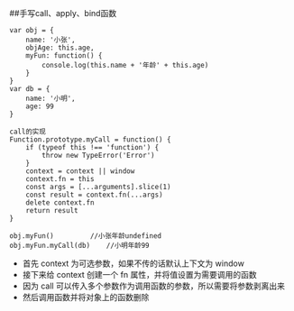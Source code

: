 ##手写call、apply、bind函数
```
var obj = {
    name: '小张',
    objAge: this.age,
    myFun: function() {
        console.log(this.name + '年龄' + this.age)
    }
}
var db = {
    name: '小明',
    age: 99
}
```
```
call的实现
Function.prototype.myCall = function() {
    if (typeof this !== 'function') {
        throw new TypeError('Error')
    }
    context = context || window
    context.fn = this
    const args = [...arguments].slice(1)
    const result = context.fn(...args)
    delete context.fn
    return result
}

obj.myFun()         //小张年龄undefined
obj.myFun.myCall(db)    //小明年龄99
```
* 首先 context 为可选参数，如果不传的话默认上下文为 window
* 接下来给 context 创建一个 fn 属性，并将值设置为需要调用的函数
* 因为 call 可以传入多个参数作为调用函数的参数，所以需要将参数剥离出来
* 然后调用函数并将对象上的函数删除